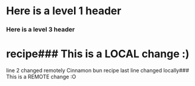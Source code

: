 # Here is a level 1 header
### Here is a level 3 header
# recipe### This is a LOCAL change :)
line 2 changed remotely
Cinnamon bun recipe
last line changed locally### This is a REMOTE change :O
